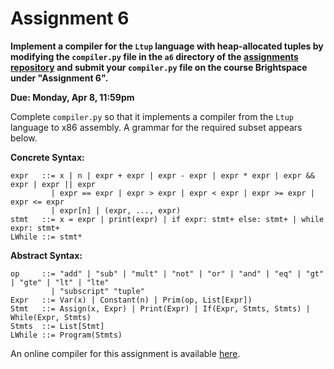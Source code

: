 # Assignment 6

**Implement a compiler for the `Ltup` language with heap-allocated
tuples by modifying the `compiler.py` file in the `a6` directory of
the [assignments
repository](https://github.com/jnear/cs3020-assignments) and submit
your `compiler.py` file on the course Brightspace under "Assignment
6".**

**Due: Monday, Apr 8, 11:59pm**

Complete `compiler.py` so that it implements a compiler from the
`Ltup` language to x86 assembly. A grammar for the required subset
appears below.

**Concrete Syntax:**
```
expr   ::= x | n | expr + expr | expr - expr | expr * expr | expr && expr | expr || expr
         | expr == expr | expr > expr | expr < expr | expr >= expr | expr <= expr
         | expr[n] | (expr, ..., expr)
stmt   ::= x = expr | print(expr) | if expr: stmt+ else: stmt+ | while expr: stmt+
LWhile ::= stmt*
```

**Abstract Syntax:**
```
op     ::= "add" | "sub" | "mult" | "not" | "or" | "and" | "eq" | "gt" | "gte" | "lt" | "lte"
         | "subscript" "tuple"
Expr   ::= Var(x) | Constant(n) | Prim(op, List[Expr])
Stmt   ::= Assign(x, Expr) | Print(Expr) | If(Expr, Stmts, Stmts) | While(Expr, Stmts)
Stmts  ::= List[Stmt]
LWhile ::= Program(Stmts)
```

An online compiler for this assignment is available
[here](http://jnear.w3.uvm.edu/cs3020/compiler-a6.php).

